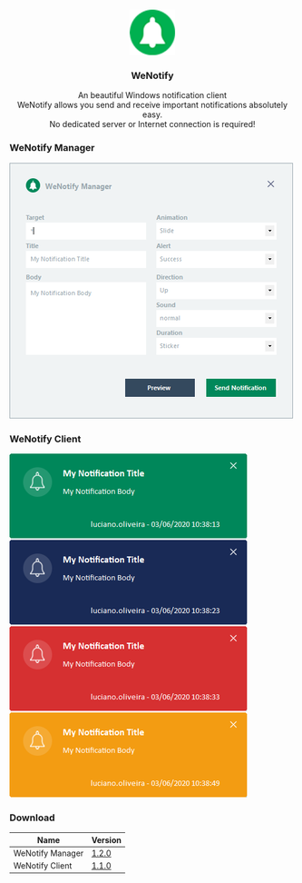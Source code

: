 <!-- PROJECT LOGO -->
<br />
<p align="center">
  <a href="https://github.com/othneildrew/Best-README-Template">
    <img src="images/logo.png" alt="Logo" width="80" height="80">
  </a>

  <h3 align="center">WeNotify</h3>

  <p align="center">
    An beautiful Windows notification client
  <br>
  WeNotify allows you send and receive important notifications absolutely easy.
  <br>
  No dedicated server or Internet connection is required!
  </p>

</p>


<!-- ABOUT THE PROJECT -->
### WeNotify Manager
![WeNotify Manager](images/1.png)

### WeNotify Client
![WeNotify Manager](images/2.png)
![WeNotify Manager](images/3.png)
![WeNotify Manager](images/4.png)
![WeNotify Manager](images/5.png)

### Download

| Name | Version |
| ------ | ------ |
| WeNotify Manager | [1.2.0](https://github.com/luciano-work/WeNotify/releases/tag/1.2.0) |
| WeNotify Client | [1.1.0](https://github.com/luciano-work/WeNotify/releases/tag/1.1.0)  |
